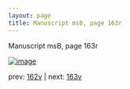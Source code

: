 ```yaml
---
layout: page
title: Manuscript msB, page 163r
---
```


Manuscript msB, page 163r

[![image](http://www.homermultitext.org/iipsrv?OBJ=IIP,1.0&FIF=/project/homer/pyramidal/deepzoom/hmt/vbbifolio/v1/vb_162v_163r.tif&WID=100&CVT=JPEG)](http://www.homermultitext.org/ict2/?urn=urn:cite2:hmt:vbbifolio.v1:vb_162v_163r)

prev:  [162v](../162v) | next:  [163v](../163v)

